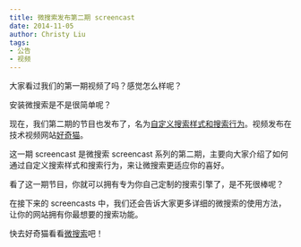 ```yaml
---
title: 微搜索发布第二期 screencast
date: 2014-11-05
author: Christy Liu
tags:
- 公告
- 视频
---
```


大家看过我们的第一期视频了吗？感觉怎么样呢？

安装微搜索是不是很简单呢？

现在，我们第二期的节目也发布了，名为[自定义搜索样式和搜索行为](http://haoqicat.com/fellesy/wei-sou-suo-yun-fu-wu/2)。视频发布在技术视频网站[好奇猫](http://haoqicat.com)。

这一期 screencast 是微搜索 screencast 系列的第二期，主要向大家介绍了如何通过自定义搜索样式和搜索行为，来让微搜索更适应你的喜好。

看了这一期节目，你就可以拥有专为你自己定制的搜索引擎了，是不死很棒呢？

在接下来的 screencasts 中，我们还会告诉大家更多详细的微搜索的使用方法，让你的网站拥有你最想要的搜索功能。

快去好奇猫看看[微搜索](http://haoqicat.com/fellesy/wei-sou-suo-yun-fu-wu/2)吧！
